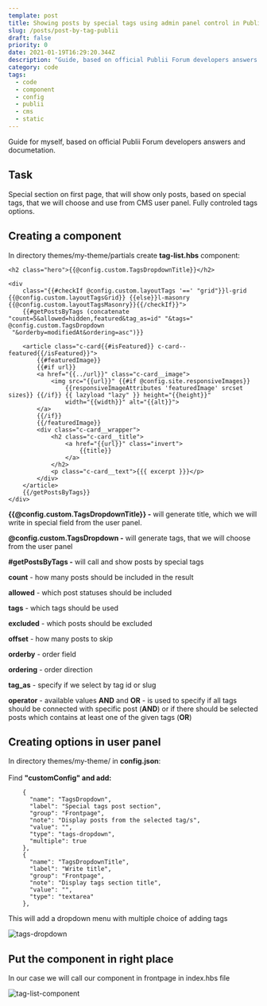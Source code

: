 ```yaml
---
template: post
title: Showing posts by special tags using admin panel control in Publii
slug: /posts/post-by-tag-publii
draft: false
priority: 0
date: 2021-01-19T16:29:20.344Z
description: "Guide, based on official Publii Forum developers answers and documetation. "
category: code
tags:
  - code
  - component
  - config
  - publii
  - cms
  - static
---
```

Guide for myself, based on official Publii Forum developers answers and documetation.

## Task

Special section on first page, that will show only posts, based on special tags, that we will choose and use from CMS user panel. Fully controled tags options. 

## Creating a component

In directory themes/my-theme/partials create **tag-list.hbs** component: 

```
<h2 class="hero">{{@config.custom.TagsDropdownTitle}}</h2>

<div
	class="{{#checkIf @config.custom.layoutTags '==' "grid"}}l-grid {{@config.custom.layoutTagsGrid}} {{else}}l-masonry {{@config.custom.layoutTagsMasonry}}{{/checkIf}}">
	{{#getPostsByTags (concatenate "count=5&allowed=hidden,featured&tag_as=id" "&tags=" @config.custom.TagsDropdown
 "&orderby=modifiedAt&ordering=asc")}}

	<article class="c-card{{#isFeatured}} c-card--featured{{/isFeatured}}">
		{{#featuredImage}}
		{{#if url}}
		<a href="{{../url}}" class="c-card__image">
			<img src="{{url}}" {{#if @config.site.responsiveImages}}
				{{responsiveImageAttributes 'featuredImage' srcset sizes}} {{/if}} {{ lazyload "lazy" }} height="{{height}}"
				width="{{width}}" alt="{{alt}}">
		</a>
		{{/if}}
		{{/featuredImage}}
		<div class="c-card__wrapper">
			<h2 class="c-card__title">
				<a href="{{url}}" class="invert">
					{{title}}
				</a>
			</h2>
			<p class="c-card__text">{{{ excerpt }}}</p>
		</div>
	</article>
	{{/getPostsByTags}}
</div>
```



**{{@config.custom.TagsDropdownTitle}} -** will generate title, which we will write in special field from the user panel. 

**@config.custom.TagsDropdown -** will generate tags, that we will choose from the user panel 

**\#getPostsByTags -** will call and show posts by special tags

**count** - how many posts should be included in the result

**allowed** - which post statuses should be included

**tags** - which tags should be used

**excluded** - which posts should be excluded

**offset** - how many posts to skip

**orderby** - order field

**ordering** - order direction

**tag_as** - specify if we select by tag id or slug

**operator** - available values **AND** and **OR** - is used to specify if all tags should be connected with specific post (**AND**) or if there should be selected posts which contains at least one of the given tags (**OR**)

## Creating options in user panel 

In directory themes/my-theme/ in **config.json**: \
\
Find  **"customConfig" and add:**

```
    {
      "name": "TagsDropdown",
      "label": "Special tags post section",
      "group": "Frontpage",
      "note": "Display posts from the selected tag/s",
      "value": "",
      "type": "tags-dropdown",
      "multiple": true
    },
    {
      "name": "TagsDropdownTitle",
      "label": "Write title",
      "group": "Frontpage",
      "note": "Display tags section title",
      "value": "",
      "type": "textarea"
    },
```

This will add a dropdown menu with multiple choice of adding tags 

![tags-dropdown](/media/tags_dropdown_1.jpg "tags dropdown")

## Put the component in right place 

In our case we will call our component in frontpage in index.hbs file 

![tag-list-component](/media/tag-list_call.jpg "tag-list component")
